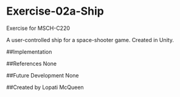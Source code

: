 # Exercise-02a-Ship

Exercise for MSCH-C220

A user-controlled ship for a space-shooter game. Created in Unity.

##Implementation

##References
None

##Future Development
None

##Created by
Lopati McQueen
